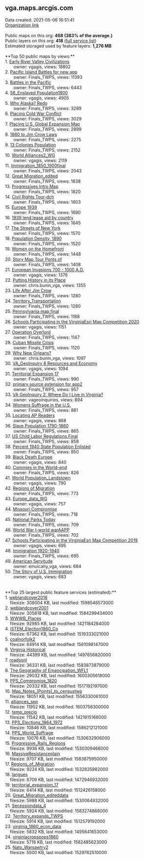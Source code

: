 <h2>vga.maps.arcgis.com</h2> Data created: 2021-05-06 16:51:41 <br /><a target='new' href='https://vga.maps.arcgis.com'>Organization link</a><br /><br />Public maps on this org: <b>468 (383% of the average.)</b><br />Public layers on this org: <b>418 </b>(<a target='new' href='https://services.arcgis.com/TQSFiGYN0xveoERF/ArcGIS/rest/services'>full service list</a>)<br />Estimated storaged used by feature layers: <b>1,276 MB</b><br /><br />**Top 50 public maps by views:**<br />  1. <a target='new' href='https://www.arcgis.com/home/item.html?id=1bda057ffebd42ed8ef4e18911d0d5c6'>Early River Valley Civilizations</a> <br />  &nbsp;&nbsp;&nbsp;&nbsp; &nbsp;&nbsp;owner: vgagis, views: 18802<br />  2. <a target='new' href='https://www.arcgis.com/home/item.html?id=a13bf16e788c492eacdd73266a5f0487'>Pacific Island Battles for new app</a> <br />  &nbsp;&nbsp;&nbsp;&nbsp; &nbsp;&nbsp;owner: Finals_TWPS, views: 11393<br />  3. <a target='new' href='https://www.arcgis.com/home/item.html?id=52ecdff996dc45d8b5a771f2c62dbcb4'>Battles in the Pacific</a> <br />  &nbsp;&nbsp;&nbsp;&nbsp; &nbsp;&nbsp;owner: Finals_TWPS, views: 6443<br />  4. <a target='new' href='https://www.arcgis.com/home/item.html?id=fb2e9c47aec74dc0afe692a729decd82'>58_Enslaved Population1800</a> <br />  &nbsp;&nbsp;&nbsp;&nbsp; &nbsp;&nbsp;owner: vgagis, views: 4905<br />  5. <a target='new' href='https://www.arcgis.com/home/item.html?id=ce6f46c0063f4386b9ffc2decaf0f66e'>Why Alaska? Redo</a> <br />  &nbsp;&nbsp;&nbsp;&nbsp; &nbsp;&nbsp;owner: Finals_TWPS, views: 3289<br />  6. <a target='new' href='https://www.arcgis.com/home/item.html?id=13be278ecf494e7dbe539287c2892dcd'>Placing Cold War Conflict</a> <br />  &nbsp;&nbsp;&nbsp;&nbsp; &nbsp;&nbsp;owner: Finals_TWPS, views: 3029<br />  7. <a target='new' href='https://www.arcgis.com/home/item.html?id=7948136161fe4ab8a8675d8d49a762bd'>Placing U.S. Global Expansion Map</a> <br />  &nbsp;&nbsp;&nbsp;&nbsp; &nbsp;&nbsp;owner: Finals_TWPS, views: 2899<br />  8. <a target='new' href='https://www.arcgis.com/home/item.html?id=aad268d674864a45a1e063eeebb00007'>1860 to Jim Crow Laws</a> <br />  &nbsp;&nbsp;&nbsp;&nbsp; &nbsp;&nbsp;owner: Finals_TWPS, views: 2275<br />  9. <a target='new' href='https://www.arcgis.com/home/item.html?id=e1b31e4cfac4436fb6f0c53b9ab277fd'>13 Colonies Population</a> <br />  &nbsp;&nbsp;&nbsp;&nbsp; &nbsp;&nbsp;owner: Finals_TWPS, views: 2152<br />  10. <a target='new' href='https://www.arcgis.com/home/item.html?id=d1b29593e9a042078916aff8ee97ae3b'>World Alliances2_WG</a> <br />  &nbsp;&nbsp;&nbsp;&nbsp; &nbsp;&nbsp;owner: vgagis, views: 2119<br />  11. <a target='new' href='https://www.arcgis.com/home/item.html?id=20a2dc486a5b4778ad9fec46c6a835ba'>Immigration_1850_1900final</a> <br />  &nbsp;&nbsp;&nbsp;&nbsp; &nbsp;&nbsp;owner: Finals_TWPS, views: 2043<br />  12. <a target='new' href='https://www.arcgis.com/home/item.html?id=2dd491e291ea496fa49d2a1e71da201c'>Great Migration_edited</a> <br />  &nbsp;&nbsp;&nbsp;&nbsp; &nbsp;&nbsp;owner: Finals_TWPS, views: 1838<br />  13. <a target='new' href='https://www.arcgis.com/home/item.html?id=034f078f02e34ad291d37270e64cc418'>Progressives Intro Map</a> <br />  &nbsp;&nbsp;&nbsp;&nbsp; &nbsp;&nbsp;owner: Finals_TWPS, views: 1820<br />  14. <a target='new' href='https://www.arcgis.com/home/item.html?id=77152c0da36f482193e8e72a24e07f15'>Civil Rights Tour-dch</a> <br />  &nbsp;&nbsp;&nbsp;&nbsp; &nbsp;&nbsp;owner: Finals_TWPS, views: 1803<br />  15. <a target='new' href='https://www.arcgis.com/home/item.html?id=3879ca2b665244a38309a22636c4c4a3'>Europe 1939</a> <br />  &nbsp;&nbsp;&nbsp;&nbsp; &nbsp;&nbsp;owner: Finals_TWPS, views: 1690<br />  16. <a target='new' href='https://www.arcgis.com/home/item.html?id=4d6ad4b3b16b4ab6958ab42b180e20d2'>1939 lend lease aid by country</a> <br />  &nbsp;&nbsp;&nbsp;&nbsp; &nbsp;&nbsp;owner: Finals_TWPS, views: 1645<br />  17. <a target='new' href='https://www.arcgis.com/home/item.html?id=e9ebdab441814adc9e427719b2dfb84f'>The Streets of New York</a> <br />  &nbsp;&nbsp;&nbsp;&nbsp; &nbsp;&nbsp;owner: Finals_TWPS, views: 1570<br />  18. <a target='new' href='https://www.arcgis.com/home/item.html?id=32cbd82424954cbe9713ea88e23353b8'>Population Density, 1890</a> <br />  &nbsp;&nbsp;&nbsp;&nbsp; &nbsp;&nbsp;owner: Finals_TWPS, views: 1520<br />  19. <a target='new' href='https://www.arcgis.com/home/item.html?id=b24db65bb2a04b739f7fae72ef630ffc'>Women on the Homefront</a> <br />  &nbsp;&nbsp;&nbsp;&nbsp; &nbsp;&nbsp;owner: Finals_TWPS, views: 1448<br />  20. <a target='new' href='https://www.arcgis.com/home/item.html?id=496d21c8992d48a7b7630d0f568816d7'>Story Map Tour Ponts of</a> <br />  &nbsp;&nbsp;&nbsp;&nbsp; &nbsp;&nbsp;owner: Finals_TWPS, views: 1408<br />  21. <a target='new' href='https://www.arcgis.com/home/item.html?id=7c296b3b11e249dbb8e6eb5526da2200'>European Invasions 700 - 1000 A.D.</a> <br />  &nbsp;&nbsp;&nbsp;&nbsp; &nbsp;&nbsp;owner: vgagis, views: 1376<br />  22. <a target='new' href='https://www.arcgis.com/home/item.html?id=c630a96ffcc941a080216ced7c8f9b46'>Putting History in its Place</a> <br />  &nbsp;&nbsp;&nbsp;&nbsp; &nbsp;&nbsp;owner: chris.bunin_vga, views: 1355<br />  23. <a target='new' href='https://www.arcgis.com/home/item.html?id=33e5d346de5447a19dd87516fe07aaea'>Life After Jim Crow</a> <br />  &nbsp;&nbsp;&nbsp;&nbsp; &nbsp;&nbsp;owner: Finals_TWPS, views: 1280<br />  24. <a target='new' href='https://www.arcgis.com/home/item.html?id=58c973452349426c8fae7809355d78d2'>Territory_Transportation</a> <br />  &nbsp;&nbsp;&nbsp;&nbsp; &nbsp;&nbsp;owner: Finals_TWPS, views: 1280<br />  25. <a target='new' href='https://www.arcgis.com/home/item.html?id=12eb5269d18e4638b27306b41ad1c6bf'>Pennsylvania map final</a> <br />  &nbsp;&nbsp;&nbsp;&nbsp; &nbsp;&nbsp;owner: Finals_TWPS, views: 1188<br />  26. <a target='new' href='https://www.arcgis.com/home/item.html?id=0c28256ea6204609bff965bfb50cb37e'>Schools Participating in the VirginiaEsri Map Competition 2020</a> <br />  &nbsp;&nbsp;&nbsp;&nbsp; &nbsp;&nbsp;owner: vgagis, views: 1151<br />  27. <a target='new' href='https://www.arcgis.com/home/item.html?id=1df21aee24a8446f84c19fe44edb8d7d'>Operation Overlord</a> <br />  &nbsp;&nbsp;&nbsp;&nbsp; &nbsp;&nbsp;owner: Finals_TWPS, views: 1147<br />  28. <a target='new' href='https://www.arcgis.com/home/item.html?id=921963aeafce415d8144eafbc4ef61fc'>Cuban Missile Crisis</a> <br />  &nbsp;&nbsp;&nbsp;&nbsp; &nbsp;&nbsp;owner: Finals_TWPS, views: 1120<br />  29. <a target='new' href='https://www.arcgis.com/home/item.html?id=0dc4ba97f2ef4761b1dec669a182b85a'>Why New Orleans?</a> <br />  &nbsp;&nbsp;&nbsp;&nbsp; &nbsp;&nbsp;owner: chris.bunin_vga, views: 1097<br />  30. <a target='new' href='https://www.arcgis.com/home/item.html?id=c945cea8de03446da0b595ffcaf649ed'>VA_GeoInquiry 8 Resources and Economy</a> <br />  &nbsp;&nbsp;&nbsp;&nbsp; &nbsp;&nbsp;owner: vgagis, views: 1094<br />  31. <a target='new' href='https://www.arcgis.com/home/item.html?id=54630584a5094ff59a13e239c72bb230'>Territorial Expansion 17</a> <br />  &nbsp;&nbsp;&nbsp;&nbsp; &nbsp;&nbsp;owner: Finals_TWPS, views: 990<br />  32. <a target='new' href='https://www.arcgis.com/home/item.html?id=63feb9634f544136bd3cb6bfc763f099'>primary source extension for app2</a> <br />  &nbsp;&nbsp;&nbsp;&nbsp; &nbsp;&nbsp;owner: Finals_TWPS, views: 957<br />  33. <a target='new' href='https://www.arcgis.com/home/item.html?id=2c86372a7c03410b9de0f21426216289'>VA GeoInquiry 2: Where Do I Live in Virginia?</a> <br />  &nbsp;&nbsp;&nbsp;&nbsp; &nbsp;&nbsp;owner: vageoinquiries, views: 894<br />  34. <a target='new' href='https://www.arcgis.com/home/item.html?id=c7ae6e1cec904fe6994debf33474e4a5'>Womens Suffrage in the U.S.</a> <br />  &nbsp;&nbsp;&nbsp;&nbsp; &nbsp;&nbsp;owner: Finals_TWPS, views: 881<br />  35. <a target='new' href='https://www.arcgis.com/home/item.html?id=04e9746a917a45acb55c29dc768ec966'>Locating AP Readers</a> <br />  &nbsp;&nbsp;&nbsp;&nbsp; &nbsp;&nbsp;owner: vgagis, views: 868<br />  36. <a target='new' href='https://www.arcgis.com/home/item.html?id=f780d7f981884ceeb7da9b72af4d30bc'>Slave Population 1790-1860</a> <br />  &nbsp;&nbsp;&nbsp;&nbsp; &nbsp;&nbsp;owner: Finals_TWPS, views: 865<br />  37. <a target='new' href='https://www.arcgis.com/home/item.html?id=b1bd9286169c41898125e01fff4f9a28'>US Child Labor Regulations Final</a> <br />  &nbsp;&nbsp;&nbsp;&nbsp; &nbsp;&nbsp;owner: Finals_TWPS, views: 858<br />  38. <a target='new' href='https://www.arcgis.com/home/item.html?id=205468fd772048c8b1d36d72e3d5387d'>Percent 1940 State Population Enlisted</a> <br />  &nbsp;&nbsp;&nbsp;&nbsp; &nbsp;&nbsp;owner: Finals_TWPS, views: 850<br />  39. <a target='new' href='https://www.arcgis.com/home/item.html?id=1f1c4d0782124303b0808382493e809e'>Black Death Europe</a> <br />  &nbsp;&nbsp;&nbsp;&nbsp; &nbsp;&nbsp;owner: vgagis, views: 840<br />  40. <a target='new' href='https://www.arcgis.com/home/item.html?id=eb3b9dc2467c4801a3beb09da4589815'>Commies in the World-end</a> <br />  &nbsp;&nbsp;&nbsp;&nbsp; &nbsp;&nbsp;owner: Finals_TWPS, views: 826<br />  41. <a target='new' href='https://www.arcgis.com/home/item.html?id=56c4108ef0914db8b7f6f7e47d4945f3'>World Population_Landstown</a> <br />  &nbsp;&nbsp;&nbsp;&nbsp; &nbsp;&nbsp;owner: vgagis, views: 790<br />  42. <a target='new' href='https://www.arcgis.com/home/item.html?id=86287ad6022249fab2856589fd4f706a'>Regions of Migration</a> <br />  &nbsp;&nbsp;&nbsp;&nbsp; &nbsp;&nbsp;owner: Finals_TWPS, views: 773<br />  43. <a target='new' href='https://www.arcgis.com/home/item.html?id=3c845cf9c963449c93d920c0508fb537'>Europe_data_WG</a> <br />  &nbsp;&nbsp;&nbsp;&nbsp; &nbsp;&nbsp;owner: vgagis, views: 757<br />  44. <a target='new' href='https://www.arcgis.com/home/item.html?id=0f5486d6f6fa49ab86e2f0d06b39880e'>Missouri Compromise</a> <br />  &nbsp;&nbsp;&nbsp;&nbsp; &nbsp;&nbsp;owner: Finals_TWPS, views: 718<br />  45. <a target='new' href='https://www.arcgis.com/home/item.html?id=24cdca1253a548fb8303de1226c31a1f'>National Parks Today</a> <br />  &nbsp;&nbsp;&nbsp;&nbsp; &nbsp;&nbsp;owner: Finals_TWPS, views: 709<br />  46. <a target='new' href='https://www.arcgis.com/home/item.html?id=b2bde6092af54537941665813642f204'>World War I-world warAAPP</a> <br />  &nbsp;&nbsp;&nbsp;&nbsp; &nbsp;&nbsp;owner: Finals_TWPS, views: 702<br />  47. <a target='new' href='https://www.arcgis.com/home/item.html?id=e72c5c4e76034bad8e204b4b655e8787'>Schools Participating in the VirginiaEsri Map Competition 2019</a> <br />  &nbsp;&nbsp;&nbsp;&nbsp; &nbsp;&nbsp;owner: vgagis, views: 695<br />  48. <a target='new' href='https://www.arcgis.com/home/item.html?id=8802d25914794d2d97a0792d6cfe1876'>Immigration 1920-1940</a> <br />  &nbsp;&nbsp;&nbsp;&nbsp; &nbsp;&nbsp;owner: Finals_TWPS, views: 695<br />  49. <a target='new' href='https://www.arcgis.com/home/item.html?id=4f91b66044b649cfbb54536f763728b3'>American Servitude</a> <br />  &nbsp;&nbsp;&nbsp;&nbsp; &nbsp;&nbsp;owner: emulcahy_vga, views: 684<br />  50. <a target='new' href='https://www.arcgis.com/home/item.html?id=af67c7a0f1de48b2a4123fe6cbc3e367'>The Story of U.S. Immigration</a> <br />  &nbsp;&nbsp;&nbsp;&nbsp; &nbsp;&nbsp;owner: vgagis, views: 683<br /><br /><br />**Top 25 largest public feature services (estimated):**<br /> 1. <a target='new' href='https://www.arcgis.com/home/item.html?id=7720a8177b2848d4a8d04caa9fa871d4'>weblandcover2016</a><br /> &nbsp;&nbsp;&nbsp;&nbsp;filesize: 308004 KB, last modified: 1598546573000<br /> 2. <a target='new' href='https://www.arcgis.com/home/item.html?id=e1f5c55b744f4672a55e1bfcf084ead0'>weblandcover2001</a><br /> &nbsp;&nbsp;&nbsp;&nbsp;filesize: 305818 KB, last modified: 1584299434000<br /> 3. <a target='new' href='https://www.arcgis.com/home/item.html?id=2bf282f9a4a64ca5837e83db3f884872'>WWWB_Places</a><br /> &nbsp;&nbsp;&nbsp;&nbsp;filesize: 92985 KB, last modified: 1421184284000<br /> 4. <a target='new' href='https://www.arcgis.com/home/item.html?id=6f3cc3052d9a494db037a3a000844772'>iSTEM_Election1860_Co</a><br /> &nbsp;&nbsp;&nbsp;&nbsp;filesize: 67362 KB, last modified: 1519333021000<br /> 5. <a target='new' href='https://www.arcgis.com/home/item.html?id=574e51e3fb59424182a4555698eac653'>coalnorfolk2</a><br /> &nbsp;&nbsp;&nbsp;&nbsp;filesize: 64914 KB, last modified: 1581098147000<br /> 6. <a target='new' href='https://www.arcgis.com/home/item.html?id=8fb4fcc4148b4e478f145fd51dba6b6b'>Virginia Historical</a><br /> &nbsp;&nbsp;&nbsp;&nbsp;filesize: 44399 KB, last modified: 1497656820000<br /> 7. <a target='new' href='https://www.arcgis.com/home/item.html?id=2215e8d5a8594926bdf4652125e4a190'>roadsonl</a><br /> &nbsp;&nbsp;&nbsp;&nbsp;filesize: 36331 KB, last modified: 1583873879000<br /> 8. <a target='new' href='https://www.arcgis.com/home/item.html?id=4b8433049be24c188873714a4afd7ef1'>The Geography of Emancipation_WFL1</a><br /> &nbsp;&nbsp;&nbsp;&nbsp;filesize: 29032 KB, last modified: 1600305618000<br /> 9. <a target='new' href='https://www.arcgis.com/home/item.html?id=87adcf1d34c248bc899e7c45854e2c0f'>PPS_Compromise_1820</a><br /> &nbsp;&nbsp;&nbsp;&nbsp;filesize: 20332 KB, last modified: 1517192197000<br /> 10. <a target='new' href='https://www.arcgis.com/home/item.html?id=a36f6796fc014b90a741027e88b1d7f4'>Map_Notes_(Points)_to_censustwp</a><br /> &nbsp;&nbsp;&nbsp;&nbsp;filesize: 18051 KB, last modified: 1556330061000<br /> 11. <a target='new' href='https://www.arcgis.com/home/item.html?id=49fafe789ccf470f8f4ac3349dc25ff3'>alliances_sep</a><br /> &nbsp;&nbsp;&nbsp;&nbsp;filesize: 11952 KB, last modified: 1603756300000<br /> 12. <a target='new' href='https://www.arcgis.com/home/item.html?id=7ab8e39339614de686c6a4d1086da0d1'>temp_precip</a><br /> &nbsp;&nbsp;&nbsp;&nbsp;filesize: 11542 KB, last modified: 1421615166000<br /> 13. <a target='new' href='https://www.arcgis.com/home/item.html?id=7486c4c53717478fac032d4b541efb69'>PPS_Elections_1864_1972</a><br /> &nbsp;&nbsp;&nbsp;&nbsp;filesize: 10846 KB, last modified: 1586212121000<br /> 14. <a target='new' href='https://www.arcgis.com/home/item.html?id=db01d71aa88e4e21a1d2a52f5e9642d4'>PPS_World_Suffrage</a><br /> &nbsp;&nbsp;&nbsp;&nbsp;filesize: 10076 KB, last modified: 1530632906000<br /> 15. <a target='new' href='https://www.arcgis.com/home/item.html?id=e18f635ffe304e7c91a68a6de705a9c5'>Progressive_Rails_Regions</a><br /> &nbsp;&nbsp;&nbsp;&nbsp;filesize: 9936 KB, last modified: 1530309466000<br /> 16. <a target='new' href='https://www.arcgis.com/home/item.html?id=ec8b54589b5c41d98ab151a2ab924ae7'>MassiveResistanceplain</a><br /> &nbsp;&nbsp;&nbsp;&nbsp;filesize: 9707 KB, last modified: 1583875950000<br /> 17. <a target='new' href='https://www.arcgis.com/home/item.html?id=5cde2e166476455aaea7638ba663799e'>Regions_of_Migration</a><br /> &nbsp;&nbsp;&nbsp;&nbsp;filesize: 9224 KB, last modified: 1532825982000<br /> 18. <a target='new' href='https://www.arcgis.com/home/item.html?id=80fcef0abd5347a4be01c9122b9fdb41'>langues</a><br /> &nbsp;&nbsp;&nbsp;&nbsp;filesize: 6709 KB, last modified: 1472946932000<br /> 19. <a target='new' href='https://www.arcgis.com/home/item.html?id=c9a0335b0a164a369e2a353a997dc7b7'>territorial_expansion_17</a><br /> &nbsp;&nbsp;&nbsp;&nbsp;filesize: 6414 KB, last modified: 1512426158000<br /> 20. <a target='new' href='https://www.arcgis.com/home/item.html?id=b9a3df57ebb74a96965d7e611de8f5dc'>Great_Migration_editeddata</a><br /> &nbsp;&nbsp;&nbsp;&nbsp;filesize: 5988 KB, last modified: 1530064932000<br /> 21. <a target='new' href='https://www.arcgis.com/home/item.html?id=3fd9e6e68ebd4ec09f110dd22667cc77'>Secessiondata_4</a><br /> &nbsp;&nbsp;&nbsp;&nbsp;filesize: 5924 KB, last modified: 1583274868000<br /> 22. <a target='new' href='https://www.arcgis.com/home/item.html?id=7232936b916a4a45b9d606455ea75d3f'>Territory_expands_TWPS</a><br /> &nbsp;&nbsp;&nbsp;&nbsp;filesize: 5914 KB, last modified: 1512579192000<br /> 23. <a target='new' href='https://www.arcgis.com/home/item.html?id=58bcb93afca0462f9002774936b13aa8'>virginia_1860_econ_data</a><br /> &nbsp;&nbsp;&nbsp;&nbsp;filesize: 5832 KB, last modified: 1495641653000<br /> 24. <a target='new' href='https://www.arcgis.com/home/item.html?id=af6409c05967463b8d7affbf5b672559'>virginiacropspops1860</a><br /> &nbsp;&nbsp;&nbsp;&nbsp;filesize: 5718 KB, last modified: 1582485623000<br /> 25. <a target='new' href='https://www.arcgis.com/home/item.html?id=7f74bb7ee7394580bd21fbf4da918729'>Nato_Warsawtry2</a><br /> &nbsp;&nbsp;&nbsp;&nbsp;filesize: 5500 KB, last modified: 1529762510000<br />